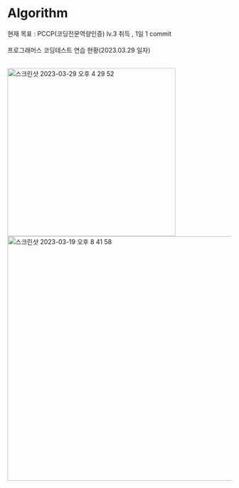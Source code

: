 # Algorithm
현재 목표 : PCCP(코딩전문역량인증) lv.3 취득 , 1일 1 commit<br><br>
프로그래머스 코딩테스트 연습 현황(2023.03.29 일자)<br><br>

<img width="378" alt="스크린샷 2023-03-29 오후 4 29 52" src="https://user-images.githubusercontent.com/102651155/228459040-2f9cbdc4-254b-49bc-95f0-68776c9d5719.png">


<img width="550" alt="스크린샷 2023-03-19 오후 8 41 58" src="https://user-images.githubusercontent.com/102651155/226172989-2069a484-d2ed-4f55-a1ef-7c8647552da8.png">
<!-- zd zd-->
